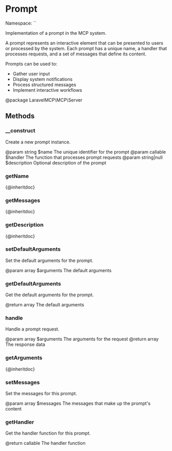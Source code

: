 # Prompt

Namespace: ``

Implementation of a prompt in the MCP system.

A prompt represents an interactive element that can be presented to users
or processed by the system. Each prompt has a unique name, a handler that
processes requests, and a set of messages that define its content.

Prompts can be used to:
- Gather user input
- Display system notifications
- Process structured messages
- Implement interactive workflows

@package LaravelMCP\MCP\Server

## Methods

### __construct

Create a new prompt instance.

@param string $name The unique identifier for the prompt
@param callable $handler The function that processes prompt requests
@param string|null $description Optional description of the prompt

### getName

{@inheritdoc}

### getMessages

{@inheritdoc}

### getDescription

{@inheritdoc}

### setDefaultArguments

Set the default arguments for the prompt.

@param array $arguments The default arguments

### getDefaultArguments

Get the default arguments for the prompt.

@return array The default arguments

### handle

Handle a prompt request.

@param array $arguments The arguments for the request
@return array The response data

### getArguments

{@inheritdoc}

### setMessages

Set the messages for this prompt.

@param array $messages The messages that make up the prompt's content

### getHandler

Get the handler function for this prompt.

@return callable The handler function

